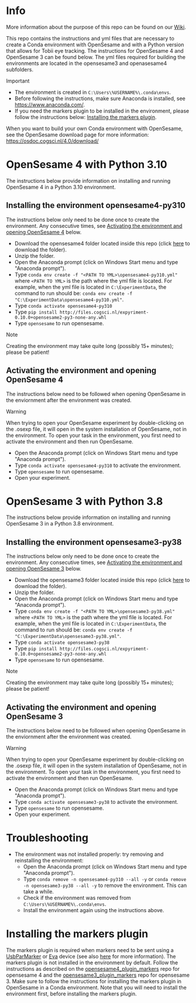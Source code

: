 # Info
More information about the purpose of this repo can be found on our [Wiki](https://researchwiki.solo.universiteitleiden.nl/xwiki/wiki/researchwiki.solo.universiteitleiden.nl/view/Software/OpenSesame/Tobii%20and%20OpenSesame/).

This repo contains the instructions and yml files that are necessary to create a Conda environment with OpenSesame and with a Python version that allows for Tobii eye tracking. The instructions for OpenSesame 4 and OpenSesame 3 can be found below. The yml files required for building the environments are located in the opensesame3 and openasesame4 subfolders.

> [!IMPORTANT]
> - The environment is created in `C:\Users\%USERNAME%\.conda\envs`.
> - Before following the instructions, make sure Anaconda is installed, see https://www.anaconda.com/.
> - If you need the markers plugin to be installed in the environment, please follow the instructions below: [Installing the markers plugin](#Installing-the-markers-plugin). 

When you want to build your own Conda environment with OpenSesame, see the OpenSesame download page for more information: https://osdoc.cogsci.nl/4.0/download/

# OpenSesame 4 with Python 3.10 
The instructions below provide information on installing and running OpenSesame 4 in a Python 3.10 environment.

## Installing the environment opensesame4-py310
The instructions below only need to be done once to create the environment. Any consecutive times, see [Activating the environment and opening OpenSesame 4](#Activating-the-environment-and-opening-OpenSesame-4) below.
- Download the opensesame4 folder located inside this repo (click [here](https://download-directory.github.io/?url=https%3A%2F%2Fgithub.com%2Fsolo-fsw%2Fopensesame-tobii-env%2Ftree%2Fmain%2Fopensesame4) to download the folder).
- Unzip the folder.
- Open the Anaconda prompt (click on Windows Start menu and type "Anaconda prompt").
- Type `conda env create -f "<PATH TO YML>\opensesame4-py310.yml"` where `<PATH TO YML>` is the path where the yml file is located. For example, when the yml file is located in `C:\ExperimentData`, the command to run should be: `conda env create -f "C:\ExperimentData\opensesame4-py310.yml"`.
- Type `conda activate opensesame4-py310`
- Type `pip install http://files.cogsci.nl/expyriment-0.10.0+opensesame2-py3-none-any.whl`
- Type `opensesame` to run opensesame.

> [!NOTE]
> Creating the environment may take quite long (possibly 15+ minutes); please be patient!

## Activating the environment and opening OpenSesame 4
The instructions below need to be followed when opening OpenSesame in the enviornment after the environment was created. 

> [!WARNING]
> When trying to open your OpenSesame experiment by double-clicking on the .osexp file, it will open in the system installation of OpenSesame, not in the environment. To open your task in the environment, you first need to activate the environment and then run OpenSesame.
  - Open the Anaconda prompt (click on Windows Start menu and type "Anaconda prompt").
  - Type `conda activate opensesame4-py310` to activate the environment.
  - Type `opensesame` to run opensesame.
  - Open your experiment.

# OpenSesame 3 with Python 3.8 
The instructions below provide information on installing and running OpenSesame 3 in a Python 3.8 environment.

## Installing the environment opensesame3-py38
The instructions below only need to be done once to create the environment. Any consecutive times, see [Activating the environment and opening OpenSesame 3](#Activating-the-environment-and-opening-OpenSesame-3) below.
- Download the opensesame3 folder located inside this repo (click [here](https://download-directory.github.io/?url=https%3A%2F%2Fgithub.com%2Fsolo-fsw%2Fopensesame-tobii-env%2Ftree%2Fmain%2Fopensesame3) to download the folder).
- Unzip the folder.
- Open the Anaconda prompt (click on Windows Start menu and type "Anaconda prompt").
- Type `conda env create -f "<PATH TO YML>\opensesame3-py38.yml"` where `<PATH TO YML>` is the path where the yml file is located. For example, when the yml file is located in `C:\ExperimentData`, the command to run should be: `conda env create -f "C:\ExperimentData\opensesame3-py38.yml"`.
- Type `conda activate opensesame3-py38`
- Type `pip install http://files.cogsci.nl/expyriment-0.10.0+opensesame2-py3-none-any.whl`
- Type `opensesame` to run opensesame.

> [!NOTE]
> Creating the environment may take quite long (possibly 15+ minutes); please be patient!

## Activating the environment and opening OpenSesame 3
The instructions below need to be followed when opening OpenSesame in the enviornment after the environment was created. 

> [!WARNING]
> When trying to open your OpenSesame experiment by double-clicking on the .osexp file, it will open in the system installation of OpenSesame, not in the environment. To open your task in the environment, you first need to activate the environment and then run OpenSesame.
  - Open the Anaconda prompt (click on Windows Start menu and type "Anaconda prompt").
  - Type `conda activate opensesame3-py38` to activate the environment.
  - Type `opensesame` to run opensesame.
  - Open your experiment.

# Troubleshooting
- The environment was not installed properly: try removing and reinstalling the environment:
  - Open the Anaconda prompt (click on Windows Start menu and type "Anaconda prompt").
  - Type `conda remove -n opensesame4-py310 --all -y` or `conda remove -n opensesame3-py38 --all -y` to remove the environment. This can take a while.
  - Check if the environment was removed from `C:\Users\%USERNAME%\.conda\envs`.
  - Install the environment again using the instructions above.

# Installing the markers plugin
The markers plugin is required when markers need to be sent using a [UsbParMarker](https://researchwiki.solo.universiteitleiden.nl/xwiki/wiki/researchwiki.solo.universiteitleiden.nl/view/Hardware/Markers%20and%20Events/UsbParMarker/) or [Eva](https://researchwiki.solo.universiteitleiden.nl/xwiki/wiki/researchwiki.solo.universiteitleiden.nl/view/Hardware/Markers%20and%20Events/EVA/) device (see also [here](https://researchwiki.solo.universiteitleiden.nl/xwiki/wiki/researchwiki.solo.universiteitleiden.nl/view/Hardware/Markers%20and%20Events/) for more information). The markers plugin is not installed in the environment by default. Follow the instructions as described on the [opensesame4_plugin_markers](https://github.com/solo-fsw/opensesame4_plugin_markers) repo for opensesame 4 and the [opensesame3_plugin_markers](https://github.com/solo-fsw/opensesame3_plugin_markers) repo for opensesame 3. Make sure to follow the instructions for installing the markers plugin in OpenSesame in a Conda environment. Note that you will need to install the environment first, before installing the markers plugin.
